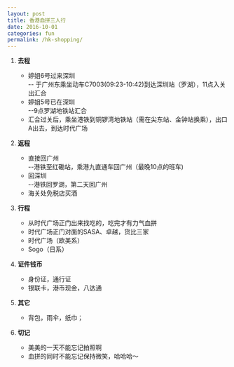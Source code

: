 ```yaml
---
layout: post
title: 香港血拼三人行
date: 2016-10-01
categories: fun
permalink: /hk-shopping/
---
```


1.   **去程**

     * 婷姐6号过来深圳  
     -- 于广州东乘坐动车C7003(09:23-10:42)到达深圳站（罗湖），11点入关出汇合  
     * 婷姐5号已在深圳  
     --9点罗湖地铁站汇合  
     * 汇合过关后，乘坐港铁到铜锣湾地铁站（需在尖东站、金钟站换乘），出口A出去，到达时代广场  

2.   **返程**

     * 直接回广州  
     --港铁至红磡站，乘港九直通车回广州（最晚10点的班车)   
     * 回深圳  
     --港铁回罗湖，第二天回广州  
     * 海关处免税店买酒  

3.   **行程**

     * 从时代广场正门出来找吃的，吃完才有力气血拼    
     * 时代广场正门对面的SASA、卓越，货比三家  
     * 时代广场（欧美系）  
     * Sogo（日系）     

4.   **证件钱币**

     * 身份证，通行证    
     * 银联卡，港币现金，八达通    

5.   **其它**

     * 背包，雨伞，纸巾；  
     
6.   **切记**

     * 美美的一天不能忘记拍照啊   
     * 血拼的同时不能忘记保持微笑，哈哈哈～  
